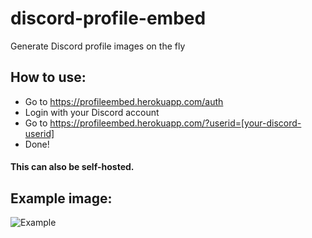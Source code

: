 # discord-profile-embed

Generate Discord profile images on the fly

## How to use:

- Go to https://profileembed.herokuapp.com/auth
- Login with your Discord account
- Go to https://profileembed.herokuapp.com/?userid=[your-discord-userid]
- Done!

#### This can also be self-hosted.

## Example image:

![Example](https://profileembed.herokuapp.com/?userid=500669086947344384)
